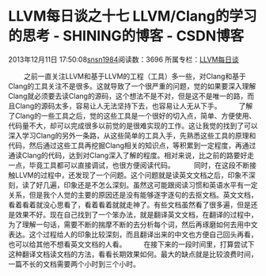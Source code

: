 # LLVM每日谈之十七 LLVM/Clang的学习的思考 - SHINING的博客 - CSDN博客
2013年12月11日 17:50:08[snsn1984](https://me.csdn.net/snsn1984)阅读数：3696
所属专栏：[LLVM每日谈](https://blog.csdn.net/column/details/llvm-study.html)
                
        之前一直关注LLVM和基于LLVM的工程（工具）多一些，对Clang和基于Clang的工具关注不是很多。这就导致了一个很严重的问题，觉的如果要深入理解Clang就必须要去读Clang的源码，这个想法不是不对，但是这不是唯一的路，而且Clang的源码太多，容易让人无法坚持下去，也容易让人无从下手。
        了解了Clang的一些工具之后，觉的这些工具是一个很好的切入点，简单、方便使用、代码量不大，却可以完成很多以前觉的是很难实现的工作。这让我觉的找到了可以深入学习Clang的另外一条路，从这些简单的工具入手，先熟悉这些工具的原理和代码，然后通过这些工具再挖掘Clang相关的知识点，等积累到一定程度，再通过通读Clang的代码，达到对Clang深入了解的程度。相对来说，比之前的路要好走一点，毕竟工具都可以直接调试，也很方便阅读代码。
         同时，在这段不断接触LLVM的过程中，还发现了一个问题。这个问题就是读英文文档之后，印象不深刻，读了好几遍，印象还是不怎么深刻。虽然这可能跟阅读习惯和英语水平有一定关系，但是我个人觉的主要的原因还是没有能够逐字逐句的去抠文档。英文文档，看着看着就没心思看了，看着看着就就走神了。有些文档虽然看了很多遍，但是还是效果不好。现在自己找到了一个笨办法，就是翻译英文文档，在翻译的过程中，为了理解一句话，需要不断的揣摩不断的去分析每个词，然后再琢磨如何去用中文表达。这个过程给人的印象比较深刻，而且翻译出来的中文也方便自己回头再看，也可以给其他不想看英文文档的人看。
        在接下来的一段时间里，打算尝试下这种翻译文档读文档的方法，看看长期效果如何。最大的缺点就是比较浪费时间，一篇不长的文档需要两个小时到三个小时。

